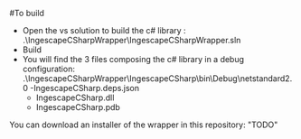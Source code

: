 #To build

- Open the vs solution to build the c# library : .\IngescapeCSharpWrapper\IngescapeCSharpWrapper.sln
- Build
- You will find the 3 files composing the c# library in a debug configuration: .\IngescapeCSharpWrapper\IngescapeCSharp\bin\Debug\netstandard2.0
	-IngescapeCSharp.deps.json
	- IngescapeCSharp.dll
	- IngescapeCSharp.pdb

You can download an installer of the wrapper in this repository: "TODO"